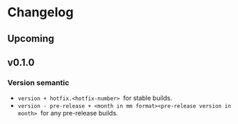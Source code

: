 # Changelog

## Upcoming

## v0.1.0

### Version semantic

- `version + hotfix.<hotfix-number>` &nbsp;for stable builds.
- `version - pre-release + <month in mm format><pre-release version in month>` &nbsp;for any pre-release builds.

